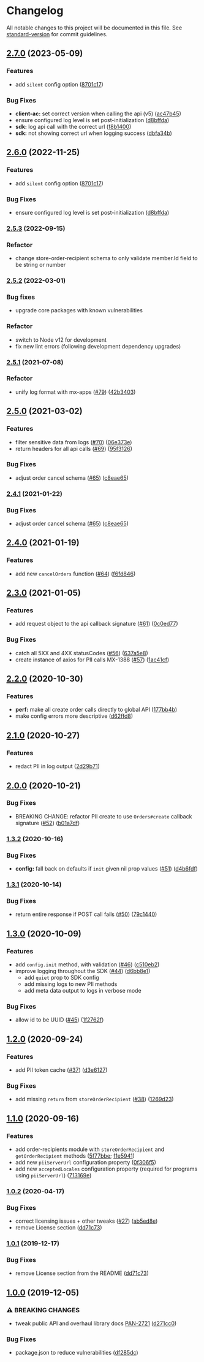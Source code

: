 # Changelog

All notable changes to this project will be documented in this file. See [standard-version](https://github.com/conventional-changelog/standard-version) for commit guidelines.

## [2.7.0](https://github.com/rewardops/rewardops-sdk-node/compare/v2.5.3...v2.7.0) (2023-05-09)

### Features

- add `silent` config option ([8701c17](https://github.com/rewardops/rewardops-sdk-node/commit/8701c17488f326ecfab8df758d71c810cc30f8be))

### Bug Fixes

- **client-ac:** set correct version when calling the api (v5) ([ac47b45](https://github.com/rewardops/rewardops-sdk-node/commit/ac47b45f67b3a4d56bd27c14fb715656c894076f))
- ensure configured log level is set post-initialization ([d8bffda](https://github.com/rewardops/rewardops-sdk-node/commit/d8bffda26d1a216d073bfd22370b44747041b1a3))
- **sdk:** log api call with the correct url ([f8b1400](https://github.com/rewardops/rewardops-sdk-node/commit/f8b140071675c2e68c836147c4c3c4b4304f857b))
- **sdk:** not showing correct url when logging success ([dbfa34b](https://github.com/rewardops/rewardops-sdk-node/commit/dbfa34ba3652e2d1e2765d4458501763102c537c))

## [2.6.0](https://github.com/rewardops/rewardops-sdk-node/compare/v2.5.3...v2.6.0) (2022-11-25)

### Features

- add `silent` config option ([8701c17](https://github.com/rewardops/rewardops-sdk-node/commit/8701c17488f326ecfab8df758d71c810cc30f8be))

### Bug Fixes

- ensure configured log level is set post-initialization ([d8bffda](https://github.com/rewardops/rewardops-sdk-node/commit/d8bffda26d1a216d073bfd22370b44747041b1a3))

### [2.5.3](https://github.com/rewardops/rewardops-sdk-node/compare/v2.5.1...v2.5.3) (2022-09-15)

### Refactor

- change store-order-recipient schema to only validate member.Id field to be string or number

### [2.5.2](https://github.com/rewardops/rewardops-sdk-node/compare/v2.5.1...v2.5.2) (2022-03-01)

### Bug fixes

- upgrade core packages with known vulnerabilities

### Refactor

- switch to Node v12 for development
- fix new lint errors (following development dependency upgrades)

### [2.5.1](https://github.com/rewardops/rewardops-sdk-node/compare/v2.5.0...v2.5.1) (2021-07-08)

### Refactor

- unify log format with mx-apps ([#79](https://github.com/rewardops/rewardops-sdk-node/issues/79)) ([42b3403](https://github.com/rewardops/rewardops-sdk-node/commit/179754b8360d0dcf1932d6ec0c6223454135c5c9))

## [2.5.0](https://github.com/rewardops/rewardops-sdk-node/compare/v2.4.0...v2.5.0) (2021-03-02)

### Features

- filter sensitive data from logs ([#70](https://github.com/rewardops/rewardops-sdk-node/issues/70)) ([06e373e](https://github.com/rewardops/rewardops-sdk-node/commit/06e373eda51b2fa53c669f485786917fff8e8f19))
- return headers for all api calls ([#69](https://github.com/rewardops/rewardops-sdk-node/issues/69)) ([95f3126](https://github.com/rewardops/rewardops-sdk-node/commit/95f3126e43e15ad5ee107510243d64e7d8b19c65))

### Bug Fixes

- adjust order cancel schema ([#65](https://github.com/rewardops/rewardops-sdk-node/issues/65)) ([c8eae65](https://github.com/rewardops/rewardops-sdk-node/commit/c8eae65739cf37467f1c59dddd741ebe9f76116a))

### [2.4.1](https://github.com/rewardops/rewardops-sdk-node/compare/v2.4.0...v2.4.1) (2021-01-22)

### Bug Fixes

- adjust order cancel schema ([#65](https://github.com/rewardops/rewardops-sdk-node/issues/65)) ([c8eae65](https://github.com/rewardops/rewardops-sdk-node/commit/c8eae65739cf37467f1c59dddd741ebe9f76116a))

## [2.4.0](https://github.com/rewardops/rewardops-sdk-node/compare/v2.3.0...v2.4.0) (2021-01-19)

### Features

- add new `cancelOrders` function ([#64](https://github.com/rewardops/rewardops-sdk-node/issues/64)) ([f6fd846](https://github.com/rewardops/rewardops-sdk-node/commit/f6fd8465f8ead2b8969cd6cf58630a1c74e50e78))

## [2.3.0](https://github.com/rewardops/rewardops-sdk-node/compare/v2.2.0...v2.3.0) (2021-01-05)

### Features

- add request object to the api callback signature ([#61](https://github.com/rewardops/rewardops-sdk-node/issues/61)) ([0c0ed77](https://github.com/rewardops/rewardops-sdk-node/commit/0c0ed77ffb6539a54cad1ac022b82e548ef45c94))

### Bug Fixes

- catch all 5XX and 4XX statusCodes ([#56](https://github.com/rewardops/rewardops-sdk-node/issues/56)) ([637a5e8](https://github.com/rewardops/rewardops-sdk-node/commit/637a5e841368e4b721e77567414cbd54eff9a732))
- create instance of axios for PII calls MX-1388 ([#57](https://github.com/rewardops/rewardops-sdk-node/issues/57)) ([1ac41cf](https://github.com/rewardops/rewardops-sdk-node/commit/1ac41cf48bdbca1673df2051360a5d3e107d3476))

## [2.2.0](https://github.com/rewardops/rewardops-sdk-node/compare/v2.1.0...v2.2.0) (2020-10-30)

### Features

- **perf:** make all create order calls directly to global API ([177bb4b](https://github.com/rewardops/rewardops-sdk-node/commit/177bb4b60039b824b2d9c1e9a6299d1d8164a309))
- make config errors more descriptive ([d62ffd8](https://github.com/rewardops/rewardops-sdk-node/commit/d62ffd8f23841d17c463908e61cda07ccf9fe67e))

## [2.1.0](https://github.com/rewardops/rewardops-sdk-node/compare/v2.0.0...v2.1.0) (2020-10-27)

### Features

- redact PII in log output ([2d29b71](https://github.com/rewardops/rewardops-sdk-node/commit/2d29b71326e7b2e95a9a20a12f411a9102bd4e6e))

## [2.0.0](https://github.com/rewardops/rewardops-sdk-node/compare/v1.3.2...v2.0.0) (2020-10-21)

### Bug Fixes

- BREAKING CHANGE: refactor PII create to use `Orders#create` callback signature ([#52](https://github.com/rewardops/rewardops-sdk-node/issues/52)) ([b01a7df](https://github.com/rewardops/rewardops-sdk-node/commit/b01a7dfba7ac50d9a177b242b4518cc670adb582))

### [1.3.2](https://github.com/rewardops/rewardops-sdk-node/compare/v1.3.1...v1.3.2) (2020-10-16)

### Bug Fixes

- **config:** fall back on defaults if `init` given nil prop values ([#51](https://github.com/rewardops/rewardops-sdk-node/issues/51)) ([d4b6fdf](https://github.com/rewardops/rewardops-sdk-node/commit/d4b6fdfca045dd3be9f5008966aba9440b5eabb2))

### [1.3.1](https://github.com/rewardops/rewardops-sdk-node/compare/v1.3.0...v1.3.1) (2020-10-14)

### Bug Fixes

- return entire response if POST call fails ([#50](https://github.com/rewardops/rewardops-sdk-node/issues/50)) ([79c1440](https://github.com/rewardops/rewardops-sdk-node/commit/79c1440dbb05e4eba10d0e97b59424b5ee56a44e))

## [1.3.0](https://github.com/rewardops/rewardops-sdk-node/compare/v1.2.0...v1.3.0) (2020-10-09)

### Features

- add `config.init` method, with validation ([#46](https://github.com/rewardops/rewardops-sdk-node/issues/46)) ([c510eb2](https://github.com/rewardops/rewardops-sdk-node/commit/c510eb202b16fe38dda398cc6d8948f197c73408))
- improve logging throughout the SDK ([#44](https://github.com/rewardops/rewardops-sdk-node/issues/44)) ([d6bb8e1](https://github.com/rewardops/rewardops-sdk-node/commit/d6bb8e16b611c52e40bce3f9078e5bbb55d3eb2b))
  - add `quiet` prop to SDK config
  - add missing logs to new PII methods
  - add meta data output to logs in verbose mode

### Bug Fixes

- allow id to be UUID ([#45](https://github.com/rewardops/rewardops-sdk-node/issues/45)) ([1f2762f](https://github.com/rewardops/rewardops-sdk-node/commit/1f2762f3d81474e9adcc935e61f473745c115d23))

## [1.2.0](https://github.com/rewardops/rewardops-sdk-node/compare/v1.0.2...v1.2.0) (2020-09-24)

### Features

- add PII token cache ([#37](https://github.com/rewardops/rewardops-sdk-node/issues/37)) ([d3e6127](https://github.com/rewardops/rewardops-sdk-node/commit/d3e6127e9eec4940300066d32b24a37004b2e48d))

### Bug Fixes

- add missing `return` from `storeOrderRecipient` ([#38](https://github.com/rewardops/rewardops-sdk-node/issues/38)) ([1269d23](https://github.com/rewardops/rewardops-sdk-node/commit/1269d236e21cd414f1103011490ffbb5c9f0f9c5))

## [1.1.0](https://github.com/rewardops/rewardops-sdk-node/compare/v1.0.3...v1.1.0) (2020-09-16)

### Features

- add order-recipients module with `storeOrderRecipient` and `getOrderRecipient` methods ([5f77bbe](https://github.com/rewardops/rewardops-sdk-node/pull/34/commits/5f77bbe028bef9d97948a7ce208f6e9849081574); [f1e5941](https://github.com/rewardops/rewardops-sdk-node/pull/34/commits/f1e59416acaf6f52bab40f1a4cc3122be8b22ed9))
- add new `piiServerUrl` configuration property ([0f306f5](https://github.com/rewardops/rewardops-sdk-node/pull/34/commits/0f306f5f01a2047a4b0a8493be97ed8208a66d6f))
- add new `acceptedLocales` configuration property (required for programs using `piiServerUrl`) ([713169e](https://github.com/rewardops/rewardops-sdk-node/pull/34/commits/713169e8626ceb226391fc2f5283581bd6d73781))

### [1.0.2](https://github.com/rewardops/rewardops-sdk-node/compare/v1.0.0...v1.0.2) (2020-04-17)

### Bug Fixes

- correct licensing issues + other tweaks ([#27](https://github.com/rewardops/rewardops-sdk-node/issues/27)) ([ab5ed8e](https://github.com/rewardops/rewardops-sdk-node/commit/ab5ed8e95c305a29a21f935bec9373f41e68c3c4))
- remove License section ([dd71c73](https://github.com/rewardops/rewardops-sdk-node/commit/dd71c73a9816d29dae9a198f232136fa877601c7))

### [1.0.1](https://github.com/rewardops/rewardops-sdk-node/compare/v1.0.0...v1.0.1) (2019-12-17)

### Bug Fixes

- remove License section from the README ([dd71c73](https://github.com/rewardops/rewardops-sdk-node/commit/dd71c73a9816d29dae9a198f232136fa877601c7))

## [1.0.0](https://github.com/rewardops/rewardops-sdk-node/compare/v0.8.1...v1.0.0) (2019-12-05)

### ⚠ BREAKING CHANGES

- tweak public API and overhaul library docs [PAN-2721](<[#17](https://github.com/rewardops/rewardops-sdk-node/issues/17)>) ([d271cc0](https://github.com/rewardops/rewardops-sdk-node/commit/d271cc0743b83da4fde7619f0f444b87cdaa1da5))

### Bug Fixes

- package.json to reduce vulnerabilities ([df285dc](https://github.com/rewardops/rewardops-sdk-node/commit/df285dc9bd5e888d42ecc19cbeb2338986fa781d))
